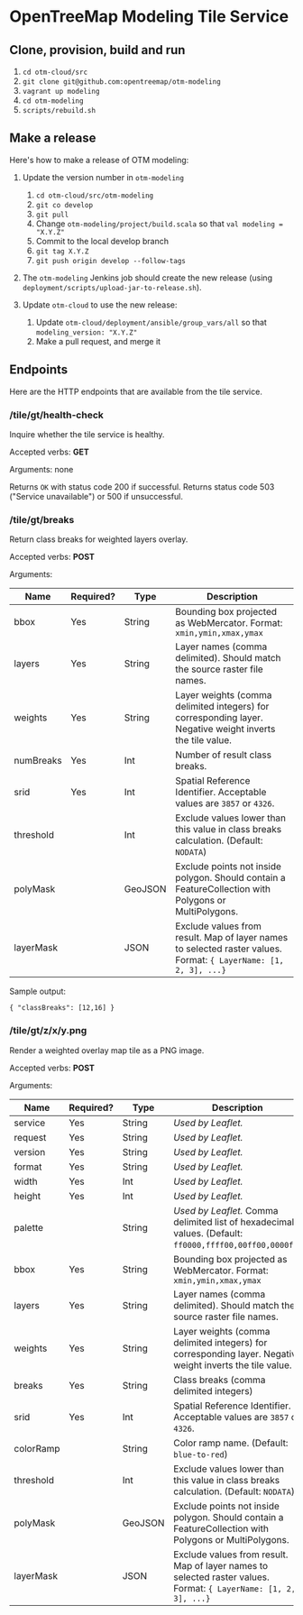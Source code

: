 # OpenTreeMap Modeling Tile Service 

## Clone, provision, build and run

1. `cd otm-cloud/src`
1. `git clone git@github.com:opentreemap/otm-modeling`
1. `vagrant up modeling`
1. `cd otm-modeling`
1. `scripts/rebuild.sh`

## Make a release

Here's how to make a release of OTM modeling:

1. Update the version number in `otm-modeling`

   1. `cd otm-cloud/src/otm-modeling`
   1. `git co develop`
   1. `git pull`
   1. Change `otm-modeling/project/build.scala` so that `val modeling = "X.Y.Z"`
   1. Commit to the local develop branch
   1. `git tag X.Y.Z`
   1. `git push origin develop --follow-tags`

1. The `otm-modeling` Jenkins job should create the new release (using `deployment/scripts/upload-jar-to-release.sh`).

1. Update `otm-cloud` to use the new release:
   1. Update `otm-cloud/deployment/ansible/group_vars/all` so that `modeling_version: "X.Y.Z"`
   1. Make a pull request, and merge it

## Endpoints

Here are the HTTP endpoints that are available from the tile service.

### /tile/gt/health-check

Inquire whether the tile service is healthy.

Accepted verbs: __GET__

Arguments: none

Returns `OK` with status code 200 if successful. Returns status code 503 ("Service unavailable") or 500 if unsuccessful.

### /tile/gt/breaks

Return class breaks for weighted layers overlay.

Accepted verbs: __POST__

Arguments:

| Name       | Required? | Type    |  Description |
|------------|-----------|---------|--------------|
| bbox       | Yes       | String  | Bounding box projected as WebMercator. Format: `xmin,ymin,xmax,ymax`
| layers     | Yes       | String  | Layer names (comma delimited). Should match the source raster file names.
| weights    | Yes       | String  | Layer weights (comma delimited integers) for corresponding layer. Negative weight inverts the tile value.
| numBreaks  | Yes       | Int     | Number of result class breaks.
| srid       | Yes       | Int     | Spatial Reference Identifier. Acceptable values are `3857` or `4326`.
| threshold  |           | Int     | Exclude values lower than this value in class breaks calculation. (Default: `NODATA`)
| polyMask   |           | GeoJSON | Exclude points not inside polygon. Should contain a FeatureCollection with Polygons or MultiPolygons.
| layerMask  |           | JSON    | Exclude values from result. Map of layer names to selected raster values. Format: `{ LayerName: [1, 2, 3], ...}`

Sample output:

    { "classBreaks": [12,16] }

### /tile/gt/z/x/y.png

Render a weighted overlay map tile as a PNG image.

Accepted verbs: __POST__

Arguments:

| Name       | Required? | Type    |  Description |
|------------|-----------|---------|--------------|
| service    | Yes       | String  | *Used by Leaflet.*
| request    | Yes       | String  | *Used by Leaflet.*
| version    | Yes       | String  | *Used by Leaflet.*
| format     | Yes       | String  | *Used by Leaflet.*
| width      | Yes       | Int     | *Used by Leaflet.*
| height     | Yes       | Int     | *Used by Leaflet.*
| palette    |           | String  | *Used by Leaflet.* Comma delimited list of hexadecimal values. (Default: `ff0000,ffff00,00ff00,0000ff`)
| bbox       | Yes       | String  | Bounding box projected as WebMercator. Format: `xmin,ymin,xmax,ymax`
| layers     | Yes       | String  | Layer names (comma delimited). Should match the source raster file names.
| weights    | Yes       | String  | Layer weights (comma delimited integers) for corresponding layer. Negative weight inverts the tile value.
| breaks     | Yes       | String  | Class breaks (comma delimited integers)
| srid       | Yes       | Int     | Spatial Reference Identifier. Acceptable values are `3857` or `4326`.
| colorRamp  |           | String  | Color ramp name. (Default: `blue-to-red`)
| threshold  |           | Int     | Exclude values lower than this value in class breaks calculation. (Default: `NODATA`)
| polyMask   |           | GeoJSON | Exclude points not inside polygon. Should contain a FeatureCollection with Polygons or MultiPolygons.
| layerMask  |           | JSON    | Exclude values from result. Map of layer names to selected raster values. Format: `{ LayerName: [1, 2, 3], ...}`

